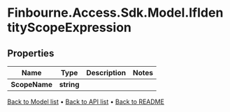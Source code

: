 # Finbourne.Access.Sdk.Model.IfIdentityScopeExpression

## Properties

Name | Type | Description | Notes
------------ | ------------- | ------------- | -------------
**ScopeName** | **string** |  | 

[Back to Model list](../README.md#documentation-for-models) &#8226; [Back to API list](../README.md#documentation-for-api-endpoints) &#8226; [Back to README](../README.md)

